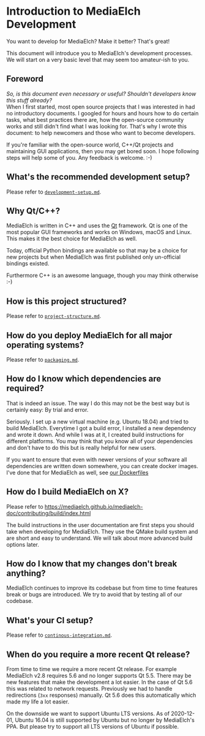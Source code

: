 # Introduction to MediaElch Development

You want to develop for MediaElch? Make it better? That's great!

This document will introduce you to MediaElch's development processes. We will
start on a very basic level that may seem too amateur-ish to you.

## Foreword

*So, is this document even necessary or useful? Shouldn't developers know this stuff
already?*  
When I first started, most open source projects that I was interested in had no
introductory documents.
I googled for hours and hours how to do certain tasks, what best practices there are,
how the open-source community works and still didn't find what I was looking for.
That's why I wrote this document: to help newcomers and those who want to become developers.

If you're familiar with the open-source world, C++/Qt projects and maintaining
GUI applications, then you may get bored soon. I hope following steps will help
some of you. Any feedback is welcome. :-)


## What's the recommended development setup?

Please refer to [`development-setup.md`](development-setup.md).


## Why Qt/C++?

MediaElch is written in C++ and uses the [Qt][qt] framework.
Qt is one of the most popular GUI frameworks and works on Windows, macOS and Linux.
This makes it the best choice for MediaElch as well.

Today, official Python bindings are available so that may be a choice for new projects but
when MediaElch was first published only un-official bindings existed.

Furthermore C++ is an awesome language, though you may think otherwise :-)


## How is this project structured?

Please refer to [`project-structure.md`](project-structure.md).


## How do you deploy MediaElch for all major operating systems?

Please refer to [`packaging.md`](packaging.md).


## How do I know which dependencies are required?

That is indeed an issue. The way I do this may not be the best way but is certainly easy:
By trial and error.

Seriously. I set up a new virtual machine (e.g. Ubuntu 18.04) and tried to build MediaElch.
Everytime I got a build error, I installed a new dependency and wrote it down.
And while I was at it, I created build instructions for different platforms. You may think that
you know all of your dependencies and don't have to do this but is really helpful for new users.

If you want to ensure that even with newer versions of your software all dependencies are written
down somewhere, you can create docker images. I've done that for MediaElch as well, see
[our Dockerfiles](../../.ci/docker/README.md)


## How do I build MediaElch on X?

Please refer to https://mediaelch.github.io/mediaelch-doc/contributing/build/index.html

The build instructions in the user documentation are first steps
you should take when developing for MediaElch. They use the QMake build
system and are short and easy to understand. We will talk about more advanced
build options later.


## How do I know that my changes don't break anything?

MediaElch continues to improve its codebase but from time to time features break or
bugs are introduced. We try to avoid that by testing all of our codebase.


## What's your CI setup?

Please refer to [`continous-integration.md`](continous-integration.md).


## When do you require a more recent Qt release?

From time to time we require a more recent Qt release.  For example
MediaElch v2.8 requires 5.6 and no longer supports Qt 5.5.  There may be new
features that make the development a lot easier. In the case of Qt 5.6 this
was related to network requests.  Previously we had to handle redirections
(`3xx` responses) manually.  Qt 5.6 does this automatically which made my
life a lot easier.

On the downside we want to support Ubuntu LTS versions. As of 2020-12-01,
Ubuntu 16.04 is still supported by Ubuntu but no longer by MediaElch's PPA.
But please try to support all LTS versions of Ubuntu if possible.

[qt]: https://www.qt.io/
